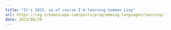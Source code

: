 ```yaml
---
title: "It's 2023, so of course I'm learning Common Lisp"
url: https://log.schemescape.com/posts/programming-languages/learning-lisp-in-2023.html
date: 2023/08/29
---
```

